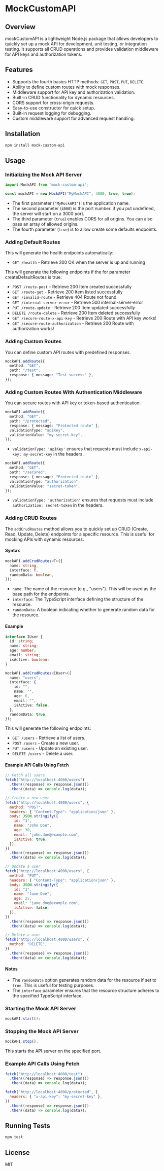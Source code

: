 # MockCustomAPI

## Overview

mockCustomAPI is a lightweight Node.js package that allows developers to quickly set up a mock API for development, unit testing, or integration testing. It supports all CRUD operations and provides validation middleware for API keys and authorization tokens.

## Features

- Supports the fourth basics HTTP methods: `GET`, `POST`, `PUT`, `DELETE`.
- Ability to define custom routes with mock responses.
- Middleware support for API key and authorization validation.
- Built-in CRUD functionality for dynamic resources.
- CORS support for cross-origin requests.
- Easy-to-use constructor for quick setup.
- Built-in request logging for debugging.
- Custom middleware support for advanced request handling.

## Installation

```sh
npm install mock-custom-api
```

## Usage

### Initializing the Mock API Server

```typescript
import MockAPI from "mock-custom-api";

const mockAPI = new MockAPI("MyMockAPI", 4000, true, true);
```

- The first parameter (`'MyMockAPI'`) is the application name.
- The second parameter (`4000`) is the port number. if you put undefined, the server will start on a 3000 port.
- The third parameter (`true`) enables CORS for all origins. You can also pass an array of allowed origins.
- The fourth parameter (`true`) is to allow create some defaults endpoints.

### Adding Default Routes

This will generate the health endpoints automatically:

- `GET /health` - Retrieve 200 OK when the server is up and running

This will generate the following endpoints if the for parameter createDefaultRoutes is true:

- `POST /route-post` - Retrieve 200 Item created successfully
- `GET /route-get` - Retrieve 200 Item listed successfully
- `GET /invalid-route` - Retrieve 404 Route not found
- `GET /internal-server-error` - Retrieve 500 internal-server-error
- `PUT /route-update` - Retrieve 200 Item updated successfully
- `DELETE /route-delete` - Retrieve 200 Item deleted successfully
- `GET /secure-route-x-api-key` - Retrieve 200 Route with API key works!
- `GET /secure-route-authorization` - Retrieve 200 Route with authorization works!

### Adding Custom Routes

You can define custom API routes with predefined responses.

```typescript
mockAPI.addRoute({
  method: "GET",
  path: "/test",
  response: { message: "Test success" },
});
```

### Adding Custom Routes With Authentication Middleware

You can secure routes with API key or token-based authentication.

```typescript
mockAPI.addRoute({
  method: "GET",
  path: "/protected",
  response: { message: "Protected route" },
  validationType: "apiKey",
  validationValue: "my-secret-key",
});
```

- `validationType: 'apiKey'` ensures that requests must include `x-api-key: my-secret-key` in the headers.

```typescript
mockAPI.addRoute({
  method: "GET",
  path: "/secured",
  response: { message: "Protected route" },
  validationType: "authorization",
  validationValue: "secret-token",
});
```

- `validationType: 'authorization'` ensures that requests must include `authorization: secret-token` in the headers.

### Adding CRUD Routes

The `addCrudRoutes` method allows you to quickly set up CRUD (Create, Read, Update, Delete) endpoints for a specific resource. This is useful for mocking APIs with dynamic resources.

#### Syntax

```typescript
mockAPI.addCrudRoutes<T>({
  name: string,
  interface: T,
  randomData: boolean,
});
```

- `name`: The name of the resource (e.g., "users"). This will be used as the base path for the endpoints.
- `interface`: The TypeScript interface defining the structure of the resource.
- `randomData`: A boolean indicating whether to generate random data for the resource.

#### Example

```typescript
interface IUser {
  id: string;
  name: string;
  age: number;
  email: string;
  isActive: boolean;
}

mockAPI.addCrudRoutes<IUser>({
  name: "users",
  interface: {
    id: "",
    name: "",
    age: 0,
    email: "",
    isActive: false,
  },
  randomData: true,
});
```

This will generate the following endpoints:

- `GET /users` - Retrieve a list of users.
- `POST /users` - Create a new user.
- `PUT /users` - Update an existing user.
- `DELETE /users` - Delete a user.

#### Example API Calls Using Fetch

```javascript
// Fetch all users
fetch("http://localhost:4000/users")
  .then((response) => response.json())
  .then((data) => console.log(data));

// Create a new user
fetch("http://localhost:4000/users", {
  method: "POST",
  headers: { "Content-Type": "application/json" },
  body: JSON.stringify({
    id: "1",
    name: "John Doe",
    age: 30,
    email: "john.doe@example.com",
    isActive: true,
  }),
})
  .then((response) => response.json())
  .then((data) => console.log(data));

// Update a user
fetch("http://localhost:4000/users", {
  method: "PUT",
  headers: { "Content-Type": "application/json" },
  body: JSON.stringify({
    id: "1",
    name: "Jane Doe",
    age: 25,
    email: "jane.doe@example.com",
    isActive: false,
  }),
})
  .then((response) => response.json())
  .then((data) => console.log(data));

// Delete a user
fetch("http://localhost:4000/users", {
  method: "DELETE",
})
  .then((response) => response.json())
  .then((data) => console.log(data));
```

#### Notes

- The `randomData` option generates random data for the resource if set to `true`. This is useful for testing purposes.
- The `interface` parameter ensures that the resource structure adheres to the specified TypeScript interface.

### Starting the Mock API Server

```typescript
mockAPI.start();
```

### Stopping the Mock API Server

```typescript
mockAPI.stop();
```

This starts the API server on the specified port.

### Example API Calls Using Fetch

```javascript
fetch("http://localhost:4000/test")
  .then((response) => response.json())
  .then((data) => console.log(data));

fetch("http://localhost:4000/protected", {
  headers: { "x-api-key": "my-secret-key" },
})
  .then((response) => response.json())
  .then((data) => console.log(data));
```

## Running Tests

```sh
npm test
```

## License

MIT
